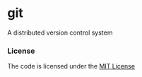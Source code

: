 # git
A distributed version control system


### License
The code is licensed under the [MIT License][license]


[license]: https://github.com/habibun/git/blob/main/LICENSE
